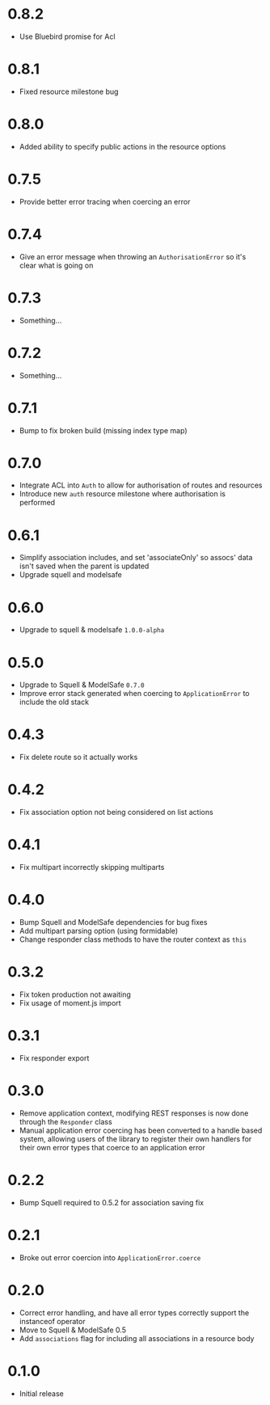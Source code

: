 # 0.8.2

* Use Bluebird promise for Acl

# 0.8.1

* Fixed resource milestone bug

# 0.8.0

* Added ability to specify public actions in the resource options

# 0.7.5

* Provide better error tracing when coercing an error

# 0.7.4

* Give an error message when throwing an `AuthorisationError` so it's clear what is going on

# 0.7.3

* Something...

# 0.7.2

* Something...

# 0.7.1

* Bump to fix broken build (missing index type map)

# 0.7.0

* Integrate ACL into `Auth` to allow for authorisation of routes and resources
* Introduce new `auth` resource milestone where authorisation is performed

# 0.6.1

* Simplify association includes, and set 'associateOnly' so assocs' data isn't saved when the parent is updated
* Upgrade squell and modelsafe

# 0.6.0

* Upgrade to squell & modelsafe `1.0.0-alpha`

# 0.5.0

* Upgrade to Squell & ModelSafe `0.7.0`
* Improve error stack generated when coercing to `ApplicationError` to include the old stack

# 0.4.3

* Fix delete route so it actually works

# 0.4.2

* Fix association option not being considered on list actions

# 0.4.1

* Fix multipart incorrectly skipping multiparts

# 0.4.0

* Bump Squell and ModelSafe dependencies for bug fixes
* Add multipart parsing option (using formidable)
* Change responder class methods to have the router context as `this`

# 0.3.2

* Fix token production not awaiting
* Fix usage of moment.js import

# 0.3.1

* Fix responder export

# 0.3.0

* Remove application context, modifying REST responses is now done through the `Responder` class
* Manual application error coercing has been converted to a handle based system,
  allowing users of the library to register their own handlers for their own error types
  that coerce to an application error

# 0.2.2

* Bump Squell required to 0.5.2 for association saving fix

# 0.2.1

* Broke out error coercion into `ApplicationError.coerce`

# 0.2.0

* Correct error handling, and have all error types correctly support the instanceof operator
* Move to Squell & ModelSafe 0.5
* Add `associations` flag for including all associations in a resource body

# 0.1.0

* Initial release
